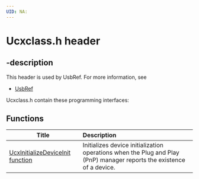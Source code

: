 ```yaml
---
UID: NA:
---
```


# Ucxclass.h header

## -description

This header is used by UsbRef. For more information, see
- [UsbRef](../_UsbRef/index.md)

Ucxclass.h contain these programming interfaces:


## Functions

| Title   | Description   |
| ---- |:---- |
| [UcxInitializeDeviceInit function](nf-ucxclass-ucxinitializedeviceinit.md) | Initializes device initialization operations when the Plug and Play (PnP) manager reports the existence of a device. |
